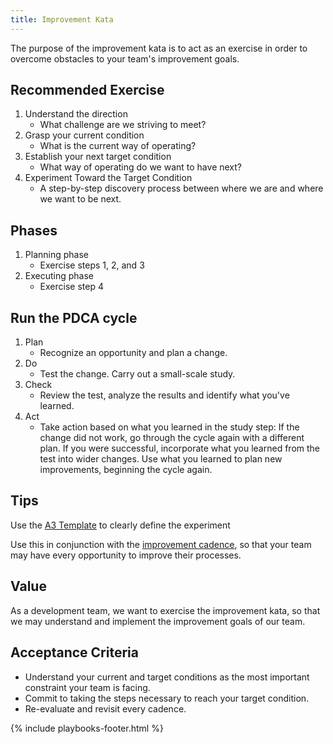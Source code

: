 ```yaml
---
title: Improvement Kata
---
```



The purpose of the improvement kata is to act as an exercise in order to
overcome obstacles to your team's improvement goals.

## Recommended Exercise

1. Understand the direction
   - What challenge are we striving to meet?
2. Grasp your current condition
   - What is the current way of operating?
3. Establish your next target condition
   - What way of operating do we want to have next?
4. Experiment Toward the Target Condition
   - A step-by-step discovery process between where we are and where we want to be next.

## Phases

1. Planning phase
   - Exercise steps 1, 2, and 3
2. Executing phase
   - Exercise step 4

## Run the PDCA cycle

1. Plan
   - Recognize an opportunity and plan a change.
2. Do
   - Test the change. Carry out a small-scale study.
3. Check
   - Review the test, analyze the results and identify what you've learned.
4. Act
   - Take action based on what you learned in the study step: If the change did not work, go through the cycle again with a different plan. If you were successful, incorporate what you learned from the test into wider changes. Use what you learned to plan new improvements, beginning the cycle again.

## Tips

Use the <a href="../../assets/pdf/A3 Improvement Plan Template.docx" download>A3 Template</a> to clearly define the experiment

Use this in conjunction with the [improvement cadence](./improvement-cadence.html), so that your team may have
every opportunity to improve their processes.

## Value

As a development team, we want to exercise the improvement kata, so that we may
understand and implement the improvement goals of our team.

## Acceptance Criteria

- Understand your current and target conditions as the most important constraint your team is facing.
- Commit to taking the steps necessary to reach your target condition.
- Re-evaluate and revisit every cadence.

{% include playbooks-footer.html %}
